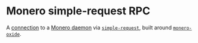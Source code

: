 # Monero simple-request RPC

A [connection](https://docs.rs/monero-interface) to a
[Monero daemon](https://docs.rs/monero-daemon-rpc) via
[`simple-request`](https://docs.rs/simple-request), built around
[`monero-oxide`](https://docs.rs/monero-oxide).
